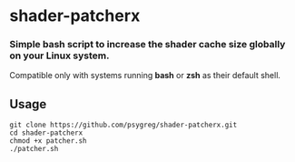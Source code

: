 # shader-patcherx
### Simple bash script to increase the shader cache size globally on your Linux system.

Compatible only with systems running **bash** or **zsh** as their default shell.

## Usage

`git clone https://github.com/psygreg/shader-patcherx.git`\
`cd shader-patcherx`\
`chmod +x patcher.sh`\
`./patcher.sh`
